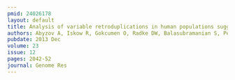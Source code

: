 ```yaml
---
pmid: 24026178
layout: default
title: Analysis of variable retroduplications in human populations suggests coupling of retrotransposition to cell division.
authors: Abyzov A, Iskow R, Gokcumen O, Radke DW, Balasubramanian S, Pei B, Habegger L, Lee C, Gerstein M, 1000 Genomes Project Consortium
pubdate: 2013 Dec
volume: 23
issue: 12
pages: 2042-52
journal: Genome Res
---
```

